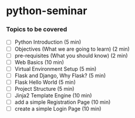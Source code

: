 # python-seminar

### Topics to be covered

- [ ] Python Introduction (5 min)
- [ ] Objectives (What we are going to learn) (2 min)
- [ ] pre-requisites (What you should know) (2 min)
- [ ] Web Basics (10 min)
- [ ] Virtual Environment Setup (5 min)
- [ ] Flask and Django, Why Flask? (5 min)
- [ ] Flask Hello World (5 min)
- [ ] Project Structure (5 min)
- [ ] Jinja2 Template Engine (10 min)
- [ ] add a simple Registration Page (10 min)
- [ ] create a simple Login Page (10 min)